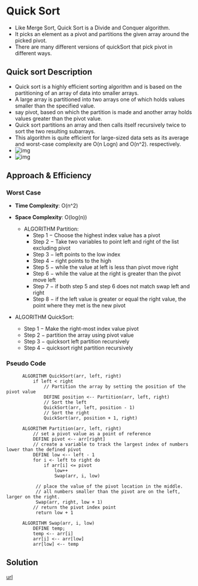 # Quick Sort

- Like Merge Sort, Quick Sort is a Divide and Conquer algorithm.
- It picks an element as a pivot and partitions the given array around the picked pivot.
- There are many different versions of quickSort that pick pivot in different ways.

## Quick sort Description

- Quick sort is a highly efficient sorting algorithm and is based on the partitioning of an array of data into smaller arrays.
- A large array is partitioned into two arrays one of which holds values smaller than the specified value.
- say pivot, based on which the partition is made and another array holds values greater than the pivot value.
- Quick sort partitions an array and then calls itself recursively twice to sort the two resulting subarrays.
- This algorithm is quite efficient for large-sized data sets as its average and worst-case complexity are O(n Logn) and  O(n^2). respectively.
- ![img](https://www.tutorialspoint.com/data_structures_algorithms/images/quick_sort_partition_animation.gif)
- ![img](https://www.geeksforgeeks.org/wp-content/uploads/gq/2014/01/QuickSort2.png)

## Approach & Efficiency

### Worst Case

- __Time Complexity__: O(n^2)
- __Space Complexity__: O(log(n))
  
  - ALGORITHM Partition:
    - Step 1 − Choose the highest index value has a pivot
    - Step 2 − Take two variables to point left and right of the list excluding pivot
    - Step 3 − left points to the low index
    - Step 4 − right points to the high
    - Step 5 − while the value at left is less than pivot move right
    - Step 6 − while the value at the right is greater than the pivot move left
    - Step 7 − if both step 5 and step 6 does not match swap left and right
    - Step 8 − if the left value is greater or equal the right value, the point where they met is the new pivot
  
- ALGORITHM QuickSort:
  - Step 1 − Make the right-most index value pivot
  - Step 2 − partition the array using pivot value
  - Step 3 − quicksort left partition recursively
  - Step 4 − quicksort right partition recursively

### Pseudo Code

          ALGORITHM QuickSort(arr, left, right)
              if left < right
                  // Partition the array by setting the position of the pivot value 
                  DEFINE position <-- Partition(arr, left, right)
                  // Sort the left
                  QuickSort(arr, left, position - 1)
                  // Sort the right
                  QuickSort(arr, position + 1, right)

          ALGORITHM Partition(arr, left, right)
              // set a pivot value as a point of reference
              DEFINE pivot <-- arr[right]
              // create a variable to track the largest index of numbers lower than the defined pivot
              DEFINE low <-- left - 1
              for i <- left to right do
                  if arr[i] <= pivot
                      low++
                      Swap(arr, i, low)

               // place the value of the pivot location in the middle.
               // all numbers smaller than the pivot are on the left, larger on the right. 
               Swap(arr, right, low + 1)
              // return the pivot index point
               return low + 1

          ALGORITHM Swap(arr, i, low)
              DEFINE temp;
              temp <-- arr[i]
              arr[i] <-- arr[low]
              arr[low] <-- temp

## Solution

[url](https://drive.google.com/file/d/1qTp-FVEq7w3xYMA0lKIjFuyyTZ91ruHY/view?usp=sharing)